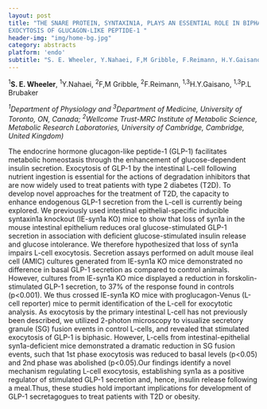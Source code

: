 ```yaml
---
layout: post
title: "THE SNARE PROTEIN, SYNTAXIN1A, PLAYS AN ESSENTIAL ROLE IN BIPHASIC
EXOCYTOSIS OF GLUCAGON-LIKE PEPTIDE-1 "
header-img: "img/home-bg.jpg"
category: abstracts
platform: 'endo'
subtitle: "S. E. Wheeler, Y.Nahaei, F,M Gribble, F.Reimann, H.Y.Gaisano, P.L Brubaker"
---
```

<sup>1</sup>**S. E. Wheeler**, <sup>1</sup>Y.Nahaei, <sup>2</sup>F,M Gribble, <sup>2</sup>F.Reimann,
<sup>1,3</sup>H.Y.Gaisano, <sup>1,3</sup>P.L Brubaker

_<sup>1</sup>Department of Physiology and <sup>3</sup>Department of Medicine, University
of Toronto, ON, Canada; <sup>2</sup>Wellcome Trust-MRC Institute of Metabolic
Science, Metabolic Research Laboratories, University of Cambridge,
Cambridge, United Kingdom)_

The endocrine hormone glucagon-like peptide-1 (GLP-1) facilitates
metabolic homeostasis through the enhancement of glucose-dependent
insulin secretion. Exocytosis of GLP-1 by the intestinal L-cell
following nutrient ingestion is essential for the actions of degradation
inhibitors that are now widely used to treat patients with type 2
diabetes (T2D). To develop novel approaches for the treatment of T2D,
the capacity to enhance endogenous GLP-1 secretion from the L-cell is
currently being explored. We previously used intestinal
epithelial-specific inducible syntaxin1a knockout (IE-syn1a KO) mice to
show that loss of syn1a in the mouse intestinal epithelium reduces oral
glucose-stimulated GLP-1 secretion in association with deficient
glucose-stimulated insulin release and glucose intolerance. We therefore
hypothesized that loss of syn1a impairs L-cell exocytosis. Secretion
assays performed on adult mouse ileal cell (AMIC) cultures generated
from IE-syn1a KO mice demonstrated no difference in basal GLP-1
secretion as compared to control animals. However, cultures from
IE-syn1a KO mice displayed a reduction in forskolin-stimulated GLP-1
secretion, to 37% of the response found in controls (p&lt;0.001). We
thus crossed IE-syn1a KO mice with proglucagon-Venus (L-cell reporter)
mice to permit identification of the L-cell for exocytotic analysis. As
exocytosis by the primary intestinal L-cell has not previously been
described, we utilized 2-photon microscopy to visualize secretory
granule (SG) fusion events in control L-cells, and revealed that
stimulated exocytosis of GLP-1 is biphasic. However, L-cells from
intestinal-epithelial syn1a-deficient mice demonstrated a dramatic
reduction in SG fusion events, such that 1st phase exocytosis was
reduced to basal levels (p&lt;0.05) and 2nd phase was abolished
(p&lt;0.05).Our findings identify a novel mechanism regulating L-cell
exocytosis, establishing syn1a as a positive regulator of stimulated
GLP-1 secretion and, hence, insulin release following a meal.Thus, these
studies hold important implications for development of GLP-1
secretagogues to treat patients with T2D or obesity.
